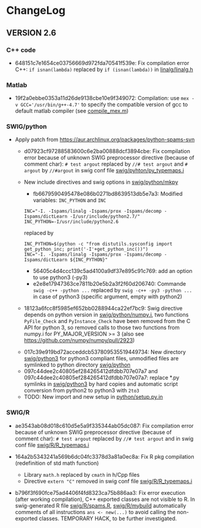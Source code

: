 # ChangeLog

## VERSION 2.6

### C++ code

* 648151c7e1654ce03756669d972fda70541f539e: Fix compilation error C++: `if isnan(lambda)` replaced by `if (isnan(lambda))` in [linalg/linalg.h](linalg/linalg.h)

### Matlab

* 19f2a0ebbe0353a11d26de9138cbe10e9f349072: Compilation: use `mex -v GCC='/usr/bin/g++-4.7'` to specify the compatible version of gcc to default matlab compiler (see [compile_mex.m](compile_mex.m))

### SWIG/python

* Apply patch from https://aur.archlinux.org/packages/python-spams-svn
    * d07923cf97288583600c6e2ba00888dcf3894cbe: Fix compilation error because of unknown SWIG preprocessor directive (because of comment char): `# test argout` replaced by `//# test argout` and `# argout` by `//#argout` in swig conf file [swig/pyhton/py_typemaps.i](swig/python/py_typemaps.i)
    * New include directives and swig options in [swig/python/mkpy](swig/python/mkpy)
        * fb6679590495478e086b0271bd8639513db5e7a3: Modified variables: `INC_PYTHON` and `INC`
        ```
        INC="-I. -Ispams/linalg -Ispams/prox -Ispams/decomp -Ispams/dictLearn -I/usr/include/python2.7/"
        INC_PYTHON=-I/usr/include/python2.6
        ```
        replaced by
        ```
        INC_PYTHON=$(python -c "from distutils.sysconfig import get_python_inc; print('-I'+get_python_inc())")
        INC="-I. -Ispams/linalg -Ispams/prox -Ispams/decomp -Ispams/dictLearn ${INC_PYTHON}"
        ```
        * 56405c4d4ccc139c5ad4100a9df37e895c91c769: add an option to use python3 (-py3)
        * e2e8e17947363ce7811b20e5b2a3f2f60d206740: Commande `swig -c++ -python ...` replaced by `swig -c++ -py3 -python ...` in case of python3 (specific argument, empty with python2)

    * 18123a6fcc8f5985ef652bb0288944ca22ef7bc9: Swig directive depends on python version in [swig/python/numpy.i](swig/python/numpy.i), two functions `PyFile_Check` and `PyInstance_Check` have been removed from the C API for python 3, so removed calls to those two functions from numpy.i for PY_MAJOR_VERSION >= 3 (also see https://github.com/numpy/numpy/pull/2923)
    <!-- * dfddf3c75bce140b4eab7a30264cf734df35f918 (CANCELED BY 8dc622a6956a61d3d514dd4fb708464ca5fd285f and f3189c95dd1a4a0c8c8a9bcd747a1a9727eceb67): Automatic script conversion from python2 to python3 with `2to3`, former version of the files saved in .py.bak, in case scripts are not python2.7 compatible anymore
    * 8dc622a6956a61d3d514dd4fb708464ca5fd285f: Automatic script conversion from python2 to python3 with `2to3`, creation of files `*-3.py` (equivalent to `*.py` files but with python3 compliant syntax).
    * f3189c95dd1a4a0c8c8a9bcd747a1a9727eceb67: Come back to python2 compliant files in `*.py` (cancel dfddf3c75bce140b4eab7a30264cf734df35f918) -->
    * 017c39e919bd72acceddcb537809535519449734: New directory [swig/python3](swig/python3) for python3 compliant files, unmodified files are symlinked to python directory [swig/python](swig/python)
    * 097c44dee2c40805ef284265412dfdbb707e07a7 and 097c44dee2c40805ef284265412dfdbb707e07a7: replace *.py symlinks in [swig/python3](swig/python3) by hard copies and automatic script conversion from python2 to python3 with `2to3`
    * TODO: New import and new setup in [python/setup.py.in](python/setup.py.in)

### SWIG/R

* ae3543ab08d018c610d5e5a9f335344ab05dc087: Fix compilation error because of unknown SWIG preprocessor directive (because of comment char): `# test argout` replaced by `//# test argout` and in swig conf file [swig/R/R_typemaps.i](swig/R/R_typemaps.i)

* 164a2b5343241a569b6dc04fc3378d3a81a0ec8a: Fix R pkg compilation (redefinition of std math function)
    * Library `math.h` replaced by `cmath` in h/Cpp files
    * Directive `extern "C"` removed in swig conf file [swig/R/R_typemaps.i](swig/R/R_typemaps.i)


* b796f3f690fce75ad4406f4fd8323ca75b886aa3: Fix error execution (after working compilation), C++ exported classes are not visible to R. In swig-generated R file [swig/R/spams.R](swig/R/spams.R), [swig/R/mybuild](swig/R/mybuild) automatically comments of all instructions `ans <- new(...)` to avoid calling the non-exported classes. TEMPORARY HACK, to be further investigated.
